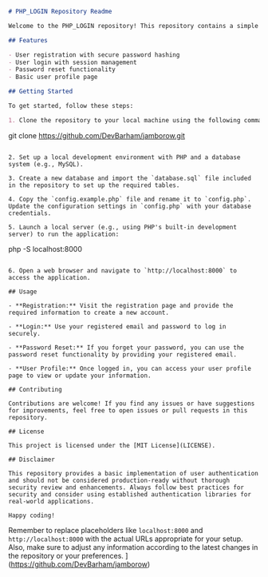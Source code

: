 ```markdown
# PHP_LOGIN Repository Readme

Welcome to the PHP_LOGIN repository! This repository contains a simple PHP-based authentication system that can be used as a foundation for building secure login and registration functionality for web applications.

## Features

- User registration with secure password hashing
- User login with session management
- Password reset functionality
- Basic user profile page

## Getting Started

To get started, follow these steps:

1. Clone the repository to your local machine using the following command:
   ```
   git clone https://github.com/DevBarham/jamborow.git
   ```

2. Set up a local development environment with PHP and a database system (e.g., MySQL).

3. Create a new database and import the `database.sql` file included in the repository to set up the required tables.

4. Copy the `config.example.php` file and rename it to `config.php`. Update the configuration settings in `config.php` with your database credentials.

5. Launch a local server (e.g., using PHP's built-in development server) to run the application:
   ```
   php -S localhost:8000
   ```

6. Open a web browser and navigate to `http://localhost:8000` to access the application.

## Usage

- **Registration:** Visit the registration page and provide the required information to create a new account.

- **Login:** Use your registered email and password to log in securely.

- **Password Reset:** If you forget your password, you can use the password reset functionality by providing your registered email.

- **User Profile:** Once logged in, you can access your user profile page to view or update your information.

## Contributing

Contributions are welcome! If you find any issues or have suggestions for improvements, feel free to open issues or pull requests in this repository.

## License

This project is licensed under the [MIT License](LICENSE).

## Disclaimer

This repository provides a basic implementation of user authentication and should not be considered production-ready without thorough security review and enhancements. Always follow best practices for security and consider using established authentication libraries for real-world applications.

Happy coding!
```
Remember to replace placeholders like `localhost:8000` and `http://localhost:8000` with the actual URLs appropriate for your setup. Also, make sure to adjust any information according to the latest changes in the repository or your preferences.
](https://github.com/DevBarham/jamborow)